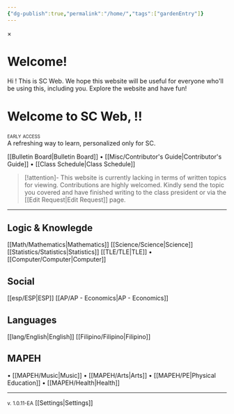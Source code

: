 ```yaml
---
{"dg-publish":true,"permalink":"/home/","tags":["gardenEntry"]}
---
```



<div id="firstVisitModal" class="modern-modal">
  <div class="modern-modal-content">
    <span id="closeModal" class="modern-modal-close">&times;</span>
    <h1>Welcome!</h1>
    <p>Hi <span class="AuthName"></span>! This is SC Web. We hope this website will be useful for everyone who'll be using this, including you. Explore the website and have fun!</p>
  </div>
</div>

# Welcome to SC Web, <span class="AuthName">!</span>!
<div style="font-variant: small-caps">early access</div>
A refreshing way to learn, personalized only for SC.

[[Bulletin Board\|Bulletin Board]] • [[Misc/Contributor's Guide\|Contributor's Guide]] • [[Class Schedule\|Class Schedule]]

>[!attention]- This website is currently lacking in terms of written topics for viewing.
>Contributions are highly welcomed. Kindly send the topic you covered and have finished writing to the class president or via the [[Edit Request\|Edit Request]] page.

***

## Logic & Knowlegde
[[Math/Mathematics\|Mathematics]]
[[Science/Science\|Science]]
[[Statistics/Statistics\|Statistics]]
[[TLE/TLE\|TLE]]
• [[Computer/Computer\|Computer]]

## Social
[[esp/ESP\|ESP]]
[[AP/AP - Economics\|AP - Economics]]

## Languages
[[lang/English\|English]]
[[Filipino/Filipino\|Filipino]]

## MAPEH
• [[MAPEH/Music\|Music]]
• [[MAPEH/Arts\|Arts]]
• [[MAPEH/PE\|Physical Education]]
• [[MAPEH/Health\|Health]]

***

<small>v. 1.0.11-EA</small>
[[Settings\|Settings]]